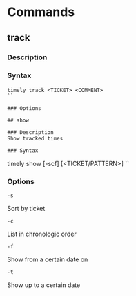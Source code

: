 

# Commands

## track

### Description

### Syntax

```
timely track <TICKET> <COMMENT>
``

### Options

## show

### Description
Show tracked times

### Syntax

```
timely show [-scf] [<TICKET/PATTERN>]
``

### Options

```
-s
```
Sort by ticket

```
-c
```
List in chronologic order

```
-f
```
Show from a certain date on

```
-t
```
Show up to a certain date